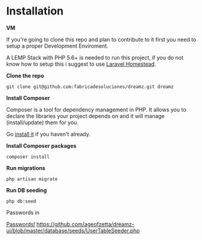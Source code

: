 # Installation


**VM**

If you're going to clone this repo and plan to contribute to it first you need to setup a proper Development Enviroment.

A LEMP Stack with PHP 5.6+ is needed to run this project, if you do not know how to setup this i suggest to use [Laravel Homestead](https://www.youtube.com/watch?v=tbPGuikTzKk).


**Clone the repo**

```
git clone git@github.com:fabricadesoluciones/dreamz.git dreamz
```

**Install Composer**

Composer is a tool for dependency management in PHP. It allows you to declare the libraries your project depends on and it will manage (install/update) them for you.

Go [install it](https://getcomposer.org/doc/00-intro.md) if you haven't already.


**Install Composer packages**

```
composer install
```

**Run migrations**

```
php artisan migrate
```

**Run DB seeding**

```
php db:seed
```

Passwords in

[Passwords!](database/seeds/UserTableSeeder.php)
https://github.com/ageofzetta/dreamz-ui/blob/master/database/seeds/UserTableSeeder.php
